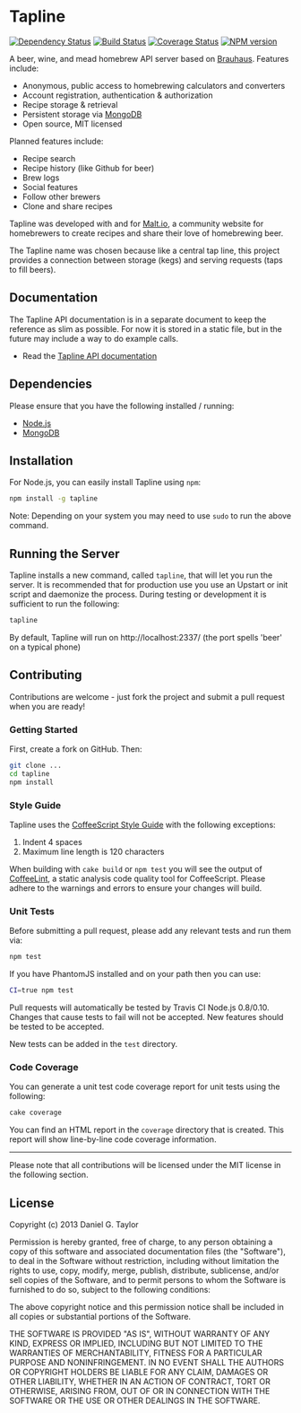 Tapline
=======

[![Dependency Status](https://gemnasium.com/homebrewing/tapline.png)](https://gemnasium.com/homebrewing/tapline) [![Build Status](https://travis-ci.org/homebrewing/tapline.png)](https://travis-ci.org/homebrewing/tapline) [![Coverage Status](https://coveralls.io/repos/homebrewing/tapline/badge.png?branch=master)](https://coveralls.io/r/homebrewing/tapline?branch=master) [![NPM version](https://badge.fury.io/js/tapline.png)](http://badge.fury.io/js/tapline)

A beer, wine, and mead homebrew API server based on [Brauhaus](https://github.com/homebrewing/brauhausjs). Features include:

 * Anonymous, public access to homebrewing calculators and converters
 * Account registration, authentication & authorization
 * Recipe storage & retrieval
 * Persistent storage via [MongoDB](http://www.mongodb.org/)
 * Open source, MIT licensed

Planned features include:

 * Recipe search
 * Recipe history (like Github for beer)
 * Brew logs
 * Social features
  * Follow other brewers
  * Clone and share recipes

Tapline was developed with and for [Malt.io](http://www.malt.io/), a community website for homebrewers to create recipes and share their love of homebrewing beer.

The Tapline name was chosen because like a central tap line, this project provides a connection between storage (kegs) and serving requests (taps to fill beers).

Documentation
-------------
The Tapline API documentation is in a separate document to keep the reference as slim as possible. For now it is stored in a static file, but in the future may include a way to do example calls.

 * Read the [Tapline API documentation](https://github.com/homebrewing/tapline/blob/master/apidoc.md)

Dependencies
------------
Please ensure that you have the following installed / running:

 * [Node.js](http://nodejs.org/)
 * [MongoDB](http://www.mongodb.org/)

Installation
------------
For Node.js, you can easily install Tapline using `npm`:

```bash
npm install -g tapline
```

Note: Depending on your system you may need to use `sudo` to run the above command.

Running the Server
------------------
Tapline installs a new command, called `tapline`, that will let you run the server. It is recommended that for production use you use an Upstart or init script and daemonize the process. During testing or development it is sufficient to run the following:

```bash
tapline
```

By default, Tapline will run on http://localhost:2337/ (the port spells 'beer' on a typical phone)

Contributing
------------
Contributions are welcome - just fork the project and submit a pull request when you are ready!

### Getting Started
First, create a fork on GitHub. Then:

```bash
git clone ...
cd tapline
npm install
```

### Style Guide
Tapline uses the [CoffeeScript Style Guide](https://github.com/polarmobile/coffeescript-style-guide) with the following exceptions:

 1. Indent 4 spaces
 1. Maximum line length is 120 characters

When building with `cake build` or `npm test` you will see the output of [CoffeeLint](http://www.coffeelint.org/), a static analysis code quality tool for CoffeeScript. Please adhere to the warnings and errors to ensure your changes will build.

### Unit Tests
Before submitting a pull request, please add any relevant tests and run them via:

```bash
npm test
```

If you have PhantomJS installed and on your path then you can use:

```bash
CI=true npm test
```

Pull requests will automatically be tested by Travis CI Node.js 0.8/0.10. Changes that cause tests to fail will not be accepted. New features should be tested to be accepted.

New tests can be added in the `test` directory.

### Code Coverage
You can generate a unit test code coverage report for unit tests using the following:

```bash
cake coverage
```

You can find an HTML report in the `coverage` directory that is created. This report will show line-by-line code coverage information.

---

Please note that all contributions will be licensed under the MIT license in the following section.

License
-------
Copyright (c) 2013 Daniel G. Taylor

Permission is hereby granted, free of charge, to any person obtaining a copy of this software and associated documentation files (the "Software"), to deal in the Software without restriction, including without limitation the rights to use, copy, modify, merge, publish, distribute, sublicense, and/or sell copies of the Software, and to permit persons to whom the Software is furnished to do so, subject to the following conditions:

The above copyright notice and this permission notice shall be included in all copies or substantial portions of the Software.

THE SOFTWARE IS PROVIDED "AS IS", WITHOUT WARRANTY OF ANY KIND, EXPRESS OR IMPLIED, INCLUDING BUT NOT LIMITED TO THE WARRANTIES OF MERCHANTABILITY, FITNESS FOR A PARTICULAR PURPOSE AND NONINFRINGEMENT. IN NO EVENT SHALL THE AUTHORS OR COPYRIGHT HOLDERS BE LIABLE FOR ANY CLAIM, DAMAGES OR OTHER LIABILITY, WHETHER IN AN ACTION OF CONTRACT, TORT OR OTHERWISE, ARISING FROM, OUT OF OR IN CONNECTION WITH THE SOFTWARE OR THE USE OR OTHER DEALINGS IN THE SOFTWARE.
